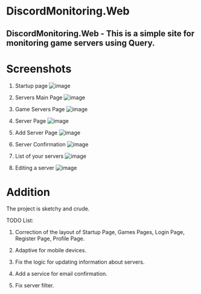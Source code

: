 # DiscordMonitoring.Web

## DiscordMonitoring.Web - This is a simple site for monitoring game servers using Query.

# Screenshots

1) Startup page
![image](https://github.com/user-attachments/assets/150b5d52-17b7-45be-957a-fde78f624386)

2) Servers Main Page
![image](https://github.com/user-attachments/assets/4fe1fda1-985c-484b-b17c-101a6dfd6dd5)

3) Game Servers Page
![image](https://github.com/user-attachments/assets/d6f8d075-99e8-44f4-b265-882cf4c97e5a)

4) Server Page
![image](https://github.com/user-attachments/assets/60fb79aa-4bfb-47f3-9eb1-a9b36e2c4ec2)

5) Add Server Page
![image](https://github.com/user-attachments/assets/e243177b-68d1-464f-9ee0-cfbb801b105c)

6) Server Confirmation
![image](https://github.com/user-attachments/assets/f34d2b14-7003-4628-8087-2fbf57667a7f)

7) List of your servers
![image](https://github.com/user-attachments/assets/1b5d6994-2403-44c7-b2ec-a401a1070046)

8) Editing a server
![image](https://github.com/user-attachments/assets/e9d5819b-3a48-4521-b250-db710aa9eadd)


# Addition

The project is sketchy and crude.

TODO List:

1) Correction of the layout of Startup Page, Games Pages, Login Page, Register Page, Profile Page.

2) Adaptive for mobile devices.

3) Fix the logic for updating information about servers.

4) Add a service for email confirmation.

5) Fix server filter.
